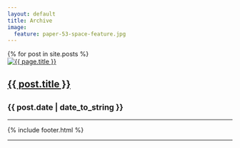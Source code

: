 ```yaml
---
layout: default
title: Archive
image:
  feature: paper-53-space-feature.jpg
---
```

<div class="container">
<div class="row">
    {% for post in site.posts %}
    <article class="col-md-4 post">
    <div class="post">
      <a href="{{ post.url }}">
	<img src="/images/{{ post.image.teaser }}" class="post-teaser-image" alt="{{ page.title }}" itemprop="image">
      </a>
    <h1 class="post-title">
      <a href="{{ post.url }}">
        {{ post.title }}
      </a>
    </h1></a>
<h2><small>{{ post.date | date_to_string }}</small></h2>
    </article>

<hr>
    {% include footer.html %}
<hr>
</div>
</div>
